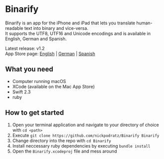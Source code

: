 # Binarify

Binarify is an app for the iPhone and iPad that lets you translate human-readable text into binary and vice-versa.   
It supports the UTF8, UTF16 and Unicode encodings and is available in English, German and Spanish.

Latest release: v1.2    
App Store page: 
[English](https://itunes.apple.com/app/binarify/id912928467?mt=8) |
[German](https://itunes.apple.com/de/app/binarify/id912928467?mt=8) |
[Spanish](https://itunes.apple.com/es/app/binarify/id912928467?mt=8)

## What you need
- Computer running macOS
- XCode (available on the Mac App Store)
- Swift 2.3
- ruby

## How to get started
1. Open your terminal application and navigate to your directory of choice with `cd <path>`
2. Execute `git clone https://github.com/nickpodratz/Binarify Binarify`
3. Change directory into the repo with `cd Binarify`
4. Install neccessary ruby dependencies by executing `bundle install`
5. Open the `Binarify.xcodeproj` file and mess around
